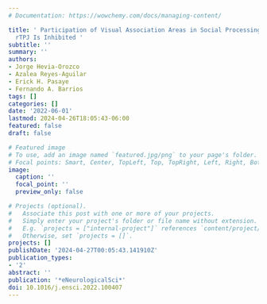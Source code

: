 ```yaml
---
# Documentation: https://wowchemy.com/docs/managing-content/

title: ' Participation of Visual Association Areas in Social Processing Emerges When
  rTPJ Is Inhibited '
subtitle: ''
summary: ''
authors:
- Jorge Hevia-Orozco
- Azalea Reyes-Aguilar
- Erick H. Pasaye
- Fernando A. Barrios
tags: []
categories: []
date: '2022-06-01'
lastmod: 2024-04-26T18:05:43-06:00
featured: false
draft: false

# Featured image
# To use, add an image named `featured.jpg/png` to your page's folder.
# Focal points: Smart, Center, TopLeft, Top, TopRight, Left, Right, BottomLeft, Bottom, BottomRight.
image:
  caption: ''
  focal_point: ''
  preview_only: false

# Projects (optional).
#   Associate this post with one or more of your projects.
#   Simply enter your project's folder or file name without extension.
#   E.g. `projects = ["internal-project"]` references `content/project/deep-learning/index.md`.
#   Otherwise, set `projects = []`.
projects: []
publishDate: '2024-04-27T00:05:43.141910Z'
publication_types:
- '2'
abstract: ''
publication: '*eNeurologicalSci*'
doi: 10.1016/j.ensci.2022.100407
---
```

